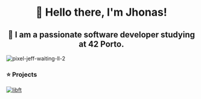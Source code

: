 <div align="center">
  <h1><b> 👋 Hello there, I'm Jhonas! </b></h1>
  <h2><b> 🚀 I am a passionate software developer studying at 42 Porto.</b></h2>
</div>

![pixel-jeff-waiting-ll-2](https://github.com/user-attachments/assets/b084c1b3-1a0d-4bf2-8d36-01e1487625de)

### ⭐ Projects

[![libft](https://github.com/user-attachments/assets/2b732813-6fd0-4853-b026-8838129aa1f4)](https://github.com/Jburlama/libft)
